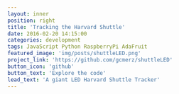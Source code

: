 ```yaml
---
layout: inner
position: right
title: 'Tracking the Harvard Shuttle'
date: 2016-02-20 14:15:00
categories: development
tags: JavaScript Python RaspberryPi AdaFruit
featured_image: 'img/posts/shuttleLED.png'
project_link: 'https://github.com/gcmerz/shuttleLED'
button_icon: 'github'
button_text: 'Explore the code'
lead_text: 'A giant LED Harvard Shuttle Tracker'
---
```

